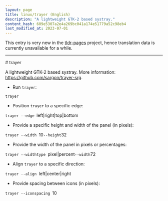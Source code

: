 ```yaml
---
layout: page
title: linux/trayer (English)
description: "A lightweight GTK-2 based systray."
content_hash: 609e5307a2e4a269bc041a174e51779a52c98eb4
last_modified_at: 2023-07-01
---
```


This entry is very new in the [tldr-pages](https://github.com/tldr-pages/tldr) project, hence translation data is currently unavailable for a while.

<hr># trayer

A lightweight GTK-2 based systray.
More information: <https://github.com/sargon/trayer-srg>.

- Run `trayer`:

`trayer`

- Position `trayer` to a specific edge:

`trayer --edge `<span class="tldr-var badge badge-pill bg-dark-lm bg-white-dm text-white-lm text-dark-dm font-weight-bold">left|right|top|bottom</span>

- Provide a specific height and width of the panel (in pixels):

`trayer --width `<span class="tldr-var badge badge-pill bg-dark-lm bg-white-dm text-white-lm text-dark-dm font-weight-bold">10</span>` --height `<span class="tldr-var badge badge-pill bg-dark-lm bg-white-dm text-white-lm text-dark-dm font-weight-bold">32</span>

- Provide the width of the panel in pixels or percentages:

`trayer --widthtype `<span class="tldr-var badge badge-pill bg-dark-lm bg-white-dm text-white-lm text-dark-dm font-weight-bold">pixel|percent</span>` --width `<span class="tldr-var badge badge-pill bg-dark-lm bg-white-dm text-white-lm text-dark-dm font-weight-bold">72</span>

- Align `trayer` to a specific direction:

`trayer --align `<span class="tldr-var badge badge-pill bg-dark-lm bg-white-dm text-white-lm text-dark-dm font-weight-bold">left|center|right</span>

- Provide spacing between icons (in pixels):

`trayer --iconspacing `<span class="tldr-var badge badge-pill bg-dark-lm bg-white-dm text-white-lm text-dark-dm font-weight-bold">10</span>
